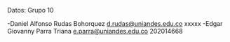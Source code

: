 Datos: Grupo 10 

-Daniel Alfonso Rudas Bohorquez 
 d.rudas@uniandes.edu.co
 xxxxx
-Edgar Giovanny Parra Triana 
 e.parra@uniandes.edu.co
 202014668
